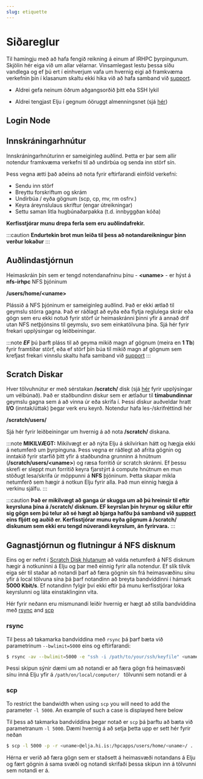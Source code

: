 ```yaml
---
slug: etiquette
---
```


# Siðareglur 

Til hamingju með að hafa fengið reikning á einum af IRHPC þyrpingunum. Skjölin hér eiga við um allar vélarnar. Vinsamlegast lestu þessa síðu vandlega og ef þú ert í einhverjum vafa um hvernig eigi að framkvæma verkefnin þín í klasanum skaltu ekki hika við að hafa samband við [support](mailto:help@hi.is).

- Aldrei gefa neinum öðrum aðgangsorðið þitt eða SSH lykil

- Aldrei tengjast Elju í gegnum óöruggt almenningsnet (sjá [hér](../connecting/01_general.md))

## Login Node

## Innskráningarhnútur

Innskráningarhnúturinn er sameiginleg auðlind. Þetta er þar sem allir notendur framkvæma verkefni til að undirbúa og senda inn störf sín.

Þess vegna ætti það aðeins að nota fyrir eftirfarandi einföld verkefni:
- Sendu inn störf
- Breyttu forskriftum og skrám
- Undirbúa / eyða gögnum (scp, cp, mv, rm osfrv.)
- Keyra áreynslulaus skriftur (engar útreikningar)
- Settu saman litla hugbúnaðarpakka (t.d. innbyggðan kóða)

**Kerfisstjórar munu drepa ferla sem eru auðlindafrekir.**

:::caution
**Endurtekin brot mun leiða til þess að notandareikningur þinn verður lokaður**
:::


## Auðlindastjórnun

Heimaskráin þín sem er tengd notendanafninu þínu - **<uname\>** - er hýst á **nfs-irhpc** NFS þjóninum

**/users/home/<uname\>**

Plássið á NFS þjóninum er sameiginleg auðlind. Það er ekki ætlað til geymslu stórra gagna. Það er ráðlagt að eyða eða flytja reglulega skrár eða gögn sem eru ekki notuð fyrir störf úr heimaskránni þinni yfir á annað drif utan NFS netþjónsins til geymslu, svo sem einkatölvuna þína. Sjá hér fyrir frekari upplýsingar og leiðbeiningar.

:::note
***EF*** þú þarft pláss til að geyma mikið magn af gögnum (meira en **1 Tb**) fyrir framtíðar störf, eða ef störf þín búa til mikið magn af gögnum sem krefjast frekari vinnslu skaltu hafa samband við [support](mailto:help@hi.is)
:::

## Scratch Diskar

Hver tölvuhnútur er með sérstakan **/scratch/** disk (sjá [hér](../hardware/02_specs.md) fyrir upplýsingar um vélbúnað). Það er staðbundinn diskur sem er ætlaður til **tímabundinnar** geymslu gagna sem á að vinna úr eða skrifa í. Þessi diskur auðveldar hratt **I/O** (inntak/úttak) þegar verk eru keyrð. Notendur hafa les-/skrifréttindi hér

**/scratch/users/**

Sjá hér fyrir leiðbeiningar um hvernig á að nota **/scratch/** diskana.

:::note
**MIKILVÆGT:** Mikilvægt er að nýta Elju á skilvirkan hátt og hægja ekki á netumferð um þyrpinguna. Þess vegna er ráðlegt að afrita gögnin og inntakið fyrir starfið þitt yfir á staðbundna grunninn á hnútnum (**/scratch/users/<uname\>**) og ræsa forritið úr scratch skránni. Ef þessu skrefi er sleppt mun forritið keyra fjarstýrt á compute hnútnum en mun stöðugt lesa/skrifa úr möppunni á **NFS** þjóninum. Þetta skapar mikla netumferð sem hægir á notkun Elju fyrir alla. Það mun einnig hægja á verkinu sjálfu.
:::

:::caution
**Það er mikilvægt að ganga úr skugga um að þú hreinsir til eftir keyrsluna þína á /scratch/ disknum. EF keyrslan þín hrynur og skilur eftir sig gögn sem þú telur að sé hægt að bjarga hafðu þá samband við [support](mailto:help@hi.is) eins fljótt og auðið er. Kerfisstjórar munu eyða gögnum á /scratch/ diskunum sem ekki eru tengd núverandi keyrslum, án fyrirvara.**
:::



## Gagnastjórnun og flutningur á NFS disknum
Eins og er nefnt í [Scratch Disk hlutanum](#Scratch-Diskar) að valda netumferð á NFS disknum hægir á notkuninni á Elju og þar með einnig fyrir alla notendur.  Ef slík tilvik eiga sér til staðar að notandi þarf að færa gögnin sín frá heimasvæðinu sínu yfir á local tölvuna sína þá þarf notandinn að breyta bandvíddinni í hámark **5000 Kbit/s**. Ef notandinn fylgir því ekki eftir þá munu kerfisstjórar loka keyrslunni og láta einstaklinginn vita. 

Hér fyrir neðann eru mismunandi leiðir hvernig er hægt að stilla bandvíddina með [rsync](#rsync) and [scp](#scp)


### rsync
Til þess að takamarka bandvíddina með ```rsync``` þá þarf bæta við parametrinum ```--bwlimit=5000``` eins og eftirfarandi:

```bash 
$ rsync -av --bwlimit=5000 -e "ssh -i /path/to/your/ssh/keyfile" <uname>@elja.hi.is:/users/home/<uname>/../data /path/on/local/computer/ # -av Archive mode with verbose input
```

Þessi skipun sýnir dæmi um að notandi er að færa gögn frá heimasvæði sínu inná Elju yfir á ```/path/on/local/computer/ ``` tölvunni sem notandi er á

### scp
To restrict the bandwidth when using ```scp``` you will need to add the parameter ```-l 5000```. An example of such a case is displayed here below

Til þess að takmarka bandvíddina þegar notað er ```scp``` þá þarftu að bæta við parametranum ```-l 5000```. Dæmi hvernig á að setja þetta upp er sett hér fyrir neðan

```bash
$ scp -l 5000 -p -r <uname>@elja.hi.is:/hpcapps/users/home/<uname>/ .
```

Hérna er verið að færa gögn sem er staðsett á heimasvæði notandans á Elju og fært gögnin á sama svæði og notandi skrifaði þessa skipun inn á tölvunni sem notandi er á. 
